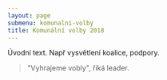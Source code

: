 ```yaml
---
layout: page
submenu: komunalni-volby
title: Komunální volby 2018
---
```


Úvodní text. Např vysvětlení koalice, podpory.

> "Vyhrajeme vobly", říká leader.

